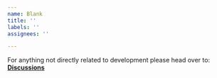 ```yaml
---
name: Blank
title: ''
labels: ''
assignees: ''

---
```


For anything not directly related to development please head over to: **[Discussions](https://github.com/Octobay/app/discussions)**
